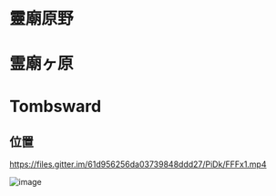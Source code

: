 # 靈廟原野
# 霊廟ヶ原
# Tombsward

## 位置
https://files.gitter.im/61d956256da03739848ddd27/PiDk/FFFx1.mp4

![image](https://images.weserv.nl/?&output=jpg&q=85&filename=2022&cx=500&cy=150&cw=600&ch=600&url=https://user-images.githubusercontent.com/4385327/157603068-167e766c-be06-473a-98c9-c4150d93e9f4.png)

